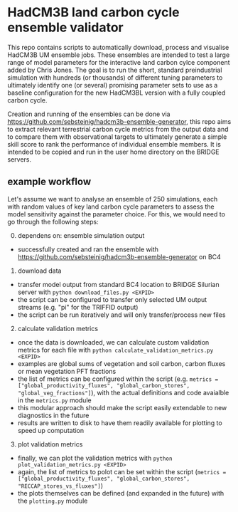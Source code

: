 # HadCM3B land carbon cycle ensemble validator
This repo contains scripts to automatically download, process and visualise HadCM3B UM ensemble jobs. These ensembles are intended to test a large range of model parameters for the interactive land carbon cylce component added by Chris Jones. The goal is to run the short, standard preindustrial simulation with hundreds (or thousands) of different tuning parameters to ultimately identify one (or several) promising parameter sets to use as a baseline configuration for the new HadCM3BL version with a fully coupled carbon cycle. 

Creation and running of the ensembles can be done via https://github.com/sebsteinig/hadcm3b-ensemble-generator, this repo aims to extract relevant terrestrial carbon cycle metrics from the output data and to compare them with observational targets to ultimately generate a simple skill score to rank the performance of individual ensemble members. It is intended to be copied and run in the user home directory on the BRIDGE servers.

## example workflow
Let's assume we want to analyse an ensemble of 250 simulations, each with random values of key land carbon cycle parameters to assess the model sensitivity against the parameter choice. For this, we would need to go through the following steps:

0. dependens on: ensemble simulation output 
- successfully created and ran the ensemble with https://github.com/sebsteinig/hadcm3b-ensemble-generator on BC4

1. download data
- transfer model output from standard BC4 location to BRIDGE Silurian server with `python download_files.py <EXPID>`
- the script can be configured to transfer only selected UM output streams (e.g. "pi" for the TRIFFID output)
- the script can be run iteratively and will only transfer/process new files

2. calculate validation metrics
- once the data is downloaded, we can calculate custom validation metrics for each file with `python calculate_validation_metrics.py <EXPID>`
- examples are global sums of vegetation and soil carbon, carbon fluxes or mean vegetation PFT fractions
- the list of metrics can be configured within the script (e.g. `metrics = ["global_productivity_fluxes", "global_carbon_stores", "global_veg_fractions"]`), with the actual definitions and code avaialble in the `metrics.py` module
- this modular approach should make the script easily extendable to new diagnostics in the future
- results are written to disk to have them readily available for plotting to speed up computation

3. plot validation metrics
- finally, we can plot the validation metrics with `python plot_validation_metrics.py <EXPID>`
- again, the list of metrics to polot can be set within the script (`metrics = ["global_productivity_fluxes", "global_carbon_stores", "RECCAP_stores_vs_fluxes"]`)
- the plots themselves can be defined (and expanded in the future) with the `plotting.py` module

